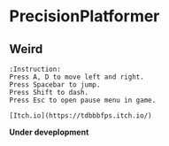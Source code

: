 # PrecisionPlatformer
## Weird

```
:Instruction:
Press A, D to move left and right.
Press Spacebar to jump.
Press Shift to dash.
Press Esc to open pause menu in game.

[Itch.io](https://tdbbbfps.itch.io/)
```

**Under deveplopment**
